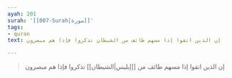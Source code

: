 ```yaml
---
ayah: 201
surah: '[[007-Surah|سورة]]'
tags:
- quran
text: إن الذين اتقوا إذا مسهم طائف من الشيطان تذكروا فإذا هم مبصرون

---
```

> إن الذين اتقوا إذا مسهم طائف من [[إبليس|الشيطان]] تذكروا فإذا هم مبصرون
